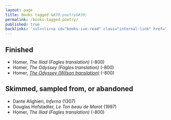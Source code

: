 ```yaml
---
layout: page
title: Books tagged &#39;poetry&#39;
permalink: /books-tagged-poetry/
published: true
backlinks: '<ul><li><a id="books-ive-read" class="internal-link" href="/books-ive-read/">Books I&#39;ve read</a></li></ul>'
---
```




## Finished 
* Homer, _The Iliad (Fagles translation)_ (-800) 
* Homer, _The Odyssey (Fagles translation)_ (-800) 
* Homer, _<a id="homer-odyssey" class="internal-link" href="/homer-odyssey/">The Odyssey (Wilson translation)</a>_ (-800) 


## Skimmed, sampled from, or abandoned 
* Dante Alighieri, _Inferno_ (1307) 
* Douglas Hofstadter, _Le Ton beau de Marot_ (1997) 
* Homer, _The Iliad (Fagles translation)_ (-800) 
